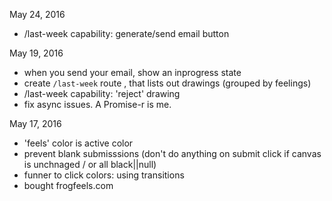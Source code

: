 May 24, 2016
- /last-week capability: generate/send email button

May 19, 2016

- when you send your email, show an inprogress state
- create `/last-week` route , that lists out drawings (grouped by feelings)
- /last-week capability: 'reject' drawing
- fix async issues. A Promise-r is me.

May 17, 2016

- 'feels' color is active color
- prevent blank submisssions (don't do anything on submit click if canvas is unchnaged / or all black||null)
- funner to click colors: using transitions
- bought frogfeels.com
